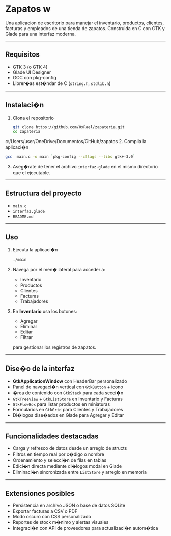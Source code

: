 # Zapatos w

Una aplicacion de escritorio para manejar el inventario, productos, clientes, facturas y empleados de una tienda de zapatos. Construida en C con GTK y Glade para una interfaz moderna.

---

## Requisitos

- GTK 3 (o GTK 4)  
- Glade UI Designer  
- GCC con pkg-config  
- Librer�as est�ndar de C (`string.h`, `stdlib.h`)  

---

## Instalaci�n

1. Clona el repositorio  
   ```bash
   git clone https://github.com/0xRael/zapateria.git
   cd zapateria
   ```  
c:/Users/user/OneDrive/Documentos/GitHub/zapatos
2. Compila la aplicaci�n  
   ```bash
   gcc  main.c -o main `pkg-config --cflags --libs gtk+-3.0`
   ```  

3. Aseg�rate de tener el archivo `interfaz.glade` en el mismo directorio que el ejecutable.

---

## Estructura del proyecto

- `main.c`  
- `interfaz.glade` 
- `README.md`  

---

## Uso

1. Ejecuta la aplicaci�n  
   ```bash
   ./main
   ```  

2. Navega por el men� lateral para acceder a:  
   - Inventario  
   - Productos  
   - Clientes  
   - Facturas  
   - Trabajadores  

3. En **Inventario** usa los botones:  
   - Agregar  
   - Eliminar  
   - Editar  
   - Filtrar  

   para gestionar los registros de zapatos.

---

## Dise�o de la interfaz

- **GtkApplicationWindow** con HeaderBar personalizado  
- Panel de navegaci�n vertical con `GtkButton` + icono  
- �rea de contenido con `GtkStack` para cada secci�n  
- `GtkTreeView` + `GtkListStore` en Inventario y Facturas  
- `GtkFlowBox` para listar productos en miniaturas  
- Formularios en `GtkGrid` para Clientes y Trabajadores  
- Di�logos dise�ados en Glade para Agregar y Editar  

---

## Funcionalidades destacadas

- Carga y refresco de datos desde un arreglo de structs  
- Filtros en tiempo real por c�digo o nombre  
- Ordenamiento y selecci�n de filas en tablas  
- Edici�n directa mediante di�logos modal en Glade  
- Eliminaci�n sincronizada entre `ListStore` y arreglo en memoria  

---

## Extensiones posibles

- Persistencia en archivo JSON o base de datos SQLite  
- Exportar facturas a CSV o PDF  
- Modo oscuro con CSS personalizado  
- Reportes de stock m�nimo y alertas visuales  
- Integraci�n con API de proveedores para actualizaci�n autom�tica  
